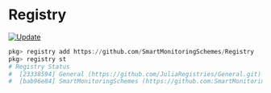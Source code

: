# Registry

[![Update](https://img.shields.io/github/actions/workflow/status/SmartMonitoringSchemes/Registry/update.yml?logo=github&label=update)](https://github.com/SmartMonitoringSchemes/Registry/actions/workflows/update.yml)

```julia
pkg> registry add https://github.com/SmartMonitoringSchemes/Registry
pkg> registry st
# Registry Status 
#  [23338594] General (https://github.com/JuliaRegistries/General.git)
#  [bab96e84] SmartMonitoringSchemes (https://github.com:SmartMonitoringSchemes/Registry)
```
